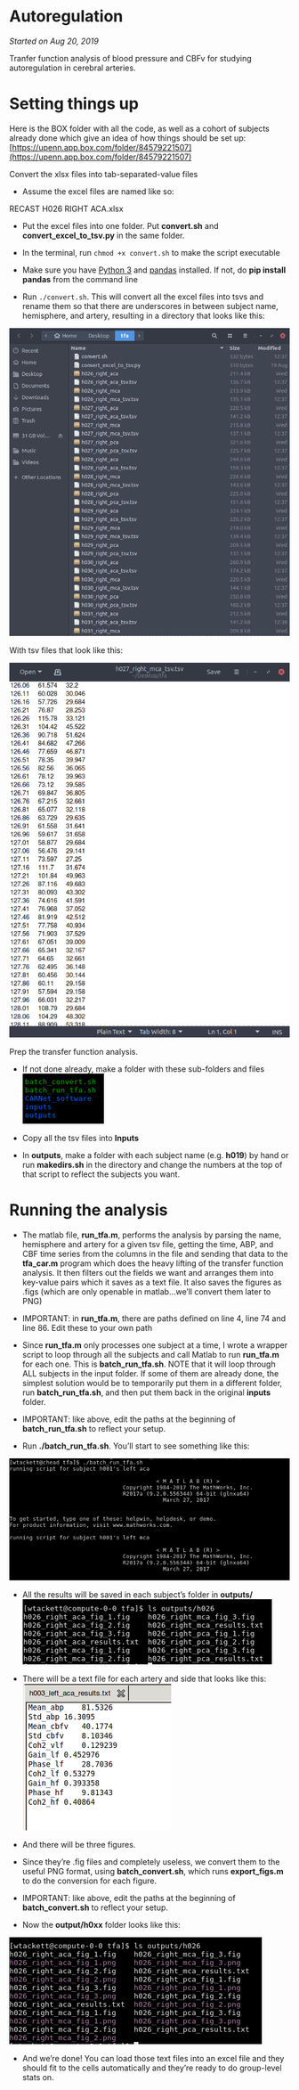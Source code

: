# Autoregulation
*Started on Aug 20, 2019*

Tranfer function analysis of blood pressure and CBFv for studying autoregulation in cerebral arteries.

# Setting things up

Here is the BOX folder with all the code, as well as a cohort of subjects already done which give an idea of how things should be set up: [https://upenn.app.box.com/folder/84579221507](https://upenn.app.box.com/folder/84579221507)

Convert the xlsx files into tab-separated-value files 

* Assume the excel files are named like so:

RECAST H026 RIGHT ACA.xlsx

* Put the excel files into one folder. Put **convert.sh** and **convert_excel_to_tsv.py** in the same folder. 

* In the terminal, run `chmod +x convert.sh` to make the script executable

* Make sure you have [Python 3](https://www.python.org/downloads/mac-osx/) and [pandas](https://pypi.org/project/pandas/) installed. If not, do **pip install pandas** from the command line

* Run `./convert.sh`. This will convert all the excel files into tsvs and rename them so that there are underscores in between subject name, hemisphere, and artery, resulting in a directory that looks like this:

![image alt text](images/image_0.png)

With tsv files that look like this:

![image alt text](images/image_1.png)

Prep the transfer function analysis.

* If not done already, make a folder with these sub-folders and files![image alt text](images/image_2.png)

* Copy all the tsv files into **Inputs**

* In **outputs**, make a folder with each subject name (e.g. **h019**) by hand or run **makedirs.sh** in the directory and change the numbers at the top of that script to reflect the subjects you want.

# Running the analysis

* The matlab file, **run_tfa.m**, performs the analysis by parsing the name, hemisphere and artery for a given tsv file, getting the time, ABP, and CBF time series from the columns in the file and sending that data to the **tfa_car.m** program which does the heavy lifting of the transfer function analysis. It then filters out the fields we want and arranges them into key-value pairs which it saves as a text file. It also saves the figures as .figs (which are only openable in matlab...we’ll convert them later to PNG)

* IMPORTANT: in **run_tfa.m**, there are paths defined on line 4, line 74 and line 86. Edit these to your own path

* Since **run_tfa.m** only processes one subject at a time, I wrote a wrapper script to loop through all the subjects and call Matlab to run **run_tfa.m** for each one. This is **batch_run_tfa.sh**. NOTE that it will loop through ALL subjects in the input folder. If some of them are already done, the simplest solution would be to temporarily put them in a different folder, run **batch_run_tfa.sh**, and then put them back in the original **inputs** folder. 

* IMPORTANT: like above, edit the paths at the beginning of **batch_run_tfa.sh** to reflect your setup.

* Run **./batch_run_tfa.sh**. You’ll start to see something like this:

![image alt text](images/image_3.png)

* All the results will be saved in each subject’s folder in **outputs/** ![image alt text](images/image_4.png)

* There will be a text file for each artery and side that looks like this:![image alt text](images/image_5.png)

* And there will be three figures.

* Since they’re .fig files and completely useless, we convert them to the useful PNG format, using **batch_convert.sh**, which runs **export_figs.m** to do the conversion for each figure.

* IMPORTANT: like above, edit the paths at the beginning of **batch_convert.sh** to reflect your setup.

* Now the **output/h0xx** folder looks like this:

![image alt text](images/image_6.png)

* And we’re done! You can load those text files into an excel file and they should fit to the cells automatically and they’re ready to do group-level stats on.
